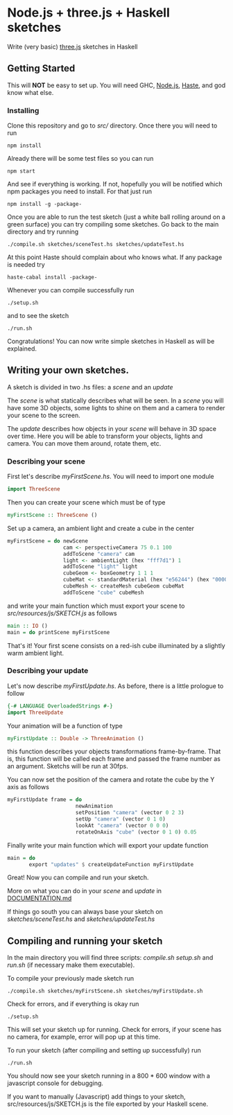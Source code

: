 # Node.js + three.js + Haskell sketches

Write (very basic) [three.js](https://threejs.org/) sketches in Haskell

## Getting Started

This will **NOT** be easy to set up. You will need GHC, [Node.js](https://nodejs.org/), [Haste](https://haste-lang.org/), and god know what else.

### Installing

Clone this repository and go to *src/* directory. Once there you will need to run

```
npm install
```

Already there will be some test files so you can run

```
npm start
```

And see if everything is working. If not, hopefully you will be notified which npm packages you need to install. For that just run

```
npm install -g -package-
```

Once you are able to run the test sketch (just a white ball rolling around on a green surface) you can try compiling some sketches. Go back to the main directory and try running

```
./compile.sh sketches/sceneTest.hs sketches/updateTest.hs
```

At this point Haste should complain about who knows what. If any package is needed try

```
haste-cabal install -package-
```

Whenever you can compile successfully run

```
./setup.sh
```

and to see the sketch

```
./run.sh
```

Congratulations! You can now write simple sketches in Haskell as will be explained.

## Writing your own sketches.

A sketch is divided in two .hs files: a *scene* and an *update*

The *scene* is what statically describes what will be seen. In a *scene* you will have some 3D objects, some lights to shine on them and a camera to render your scene to the screen.

The *update* describes how objects in your *scene* will behave in 3D space over time. Here you will be able to transform your objects, lights and camera. You can move them around, rotate them, etc.

### Describing your scene

First let's describe *myFirstScene.hs*. You will need to import one module

```haskell
import ThreeScene
```

Then you can create your scene which must be of type

```haskell
myFirstScene :: ThreeScene ()
```

Set up a camera, an ambient light and create a cube in the center

```haskell
myFirstScene = do newScene
                  cam <- perspectiveCamera 75 0.1 100
                  addToScene "camera" cam
                  light <- ambientLight (hex "fff7d1") 1
                  addToScene "light" light
                  cubeGeom <- boxGeometry 1 1 1
                  cubeMat <- standardMaterial (hex "e56244") (hex "000000") 1 0.4
                  cubeMesh <- createMesh cubeGeom cubeMat
                  addToScene "cube" cubeMesh
```

and write your main function which must export your scene to *src/resources/js/SKETCH.js* as follows

```haskell
main :: IO ()
main = do printScene myFirstScene
```

That's it! Your first scene consists on a red-ish cube illuminated by a slightly warm ambient light.

### Describing your update

Let's now describe *myFirstUpdate.hs*. As before, there is a little prologue to follow

```haskell
{-# LANGUAGE OverloadedStrings #-}
import ThreeUpdate
```

Your animation will be a function of type

```haskell
myFirstUpdate :: Double -> ThreeAnimation ()
```

this function describes your objects transformations frame-by-frame. That is, this function will be called each frame and passed the frame number as an argument. Sketchs will be run at 30fps.

You can now set the position of the camera and rotate the cube by the Y axis as follows

```haskell
myFirstUpdate frame = do
                      newAnimation
                      setPosition "camera" (vector 0 2 3)
                      setUp "camera" (vector 0 1 0)
                      lookAt "camera" (vector 0 0 0)
                      rotateOnAxis "cube" (vector 0 1 0) 0.05
```

Finally write your main function which will export your update function

```haskell
main = do
       export "updates" $ createUpdateFunction myFirstUpdate
```

Great! Now you can compile and run your sketch.

More on what you can do in your *scene* and *update* in [DOCUMENTATION.md](https://github.com/ivoelbert/threesketches/blob/master/DOCUMENTATION.md)

If things go south you can always base your sketch on *sketches/sceneTest.hs* and *sketches/updateTest.hs*

## Compiling and running your sketch

In the main directory you will find three scripts: *compile.sh* *setup.sh* and *run.sh* (if necessary make them executable).

To compile your previously made sketch run

```
./compile.sh sketches/myFirstScene.sh sketches/myFirstUpdate.sh
```

Check for errors, and if everything is okay run

```
./setup.sh
```

This will set your sketch up for running. Check for errors, if your scene has no camera, for example, error will pop up at this time.

To run your sketch (after compiling and setting up successfully) run

```
./run.sh
```

You should now see your sketch running in a 800 * 600 window with a javascript console for debugging.

If you want to manually (Javascript) add things to your sketch, src/resources/js/SKETCH.js is the file exported by your Haskell scene.
